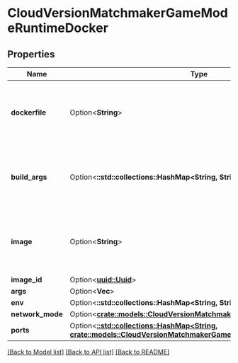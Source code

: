 # CloudVersionMatchmakerGameModeRuntimeDocker

## Properties

Name | Type | Description | Notes
------------ | ------------- | ------------- | -------------
**dockerfile** | Option<**String**> | _Configures Tivet CLI behavior. Has no effect on server behavior._ | [optional]
**build_args** | Option<**::std::collections::HashMap<String, String>**> | _Configures Tivet CLI behavior. Has no effect on server behavior._ | [optional]
**image** | Option<**String**> | _Configures Tivet CLI behavior. Has no effect on server behavior._ | [optional]
**image_id** | Option<[**uuid::Uuid**](uuid::Uuid.md)> |  | [optional]
**args** | Option<**Vec<String>**> |  | [optional]
**env** | Option<**::std::collections::HashMap<String, String>**> |  | [optional]
**network_mode** | Option<[**crate::models::CloudVersionMatchmakerNetworkMode**](CloudVersionMatchmakerNetworkMode.md)> |  | [optional]
**ports** | Option<[**::std::collections::HashMap<String, crate::models::CloudVersionMatchmakerGameModeRuntimeDockerPort>**](CloudVersionMatchmakerGameModeRuntimeDockerPort.md)> |  | [optional]

[[Back to Model list]](../README.md#documentation-for-models) [[Back to API list]](../README.md#documentation-for-api-endpoints) [[Back to README]](../README.md)


